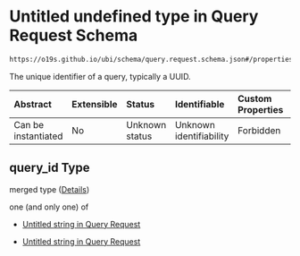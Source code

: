 # Untitled undefined type in Query Request Schema

```txt
https://o19s.github.io/ubi/schema/query.request.schema.json#/properties/query_id
```

The unique identifier of a query, typically a UUID.

| Abstract            | Extensible | Status         | Identifiable            | Custom Properties | Additional Properties | Access Restrictions | Defined In                                                                                |
| :------------------ | :--------- | :------------- | :---------------------- | :---------------- | :-------------------- | :------------------ | :---------------------------------------------------------------------------------------- |
| Can be instantiated | No         | Unknown status | Unknown identifiability | Forbidden         | Allowed               | none                | [query.request.schema.json\*](../../out/query.request.schema.json "open original schema") |

## query\_id Type

merged type ([Details](query-properties-query_id.md))

one (and only one) of

* [Untitled string in Query Request](query-properties-query_id-oneof-0.md "check type definition")

* [Untitled string in Query Request](query-properties-query_id-oneof-1.md "check type definition")
